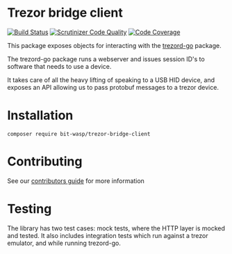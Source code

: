 Trezor bridge client
====================

[![Build Status](https://travis-ci.org/Bit-Wasp/trezor-bridge-client.svg?branch=master)](https://travis-ci.org/Bit-Wasp/trezor-bridge-client)
[![Scrutinizer Code Quality](https://scrutinizer-ci.com/g/Bit-Wasp/trezor-bridge-client/badges/quality-score.png?b=master)](https://scrutinizer-ci.com/g/Bit-Wasp/trezor-bridge-client/?branch=master)
[![Code Coverage](https://scrutinizer-ci.com/g/Bit-Wasp/trezor-bridge-client/badges/coverage.png?b=master)](https://scrutinizer-ci.com/g/Bit-Wasp/trezor-bridge-client/?branch=master)

This package exposes objects for interacting with the [trezord-go](https://github.com/trezor/trezord-go) package.

The trezord-go package runs a webserver and issues session ID's to software that needs to use a device.

It takes care of all the heavy lifting of speaking to a USB HID device, and exposes an API allowing us to pass protobuf messages to a trezor device.

# Installation

    composer require bit-wasp/trezor-bridge-client

# Contributing

See our [contributors guide](CONTRIBUTORS.md) for more information

# Testing

The library has two test cases: mock tests, where the HTTP layer is mocked and tested.
It also includes integration tests which run against a trezor emulator, and while running trezord-go.
